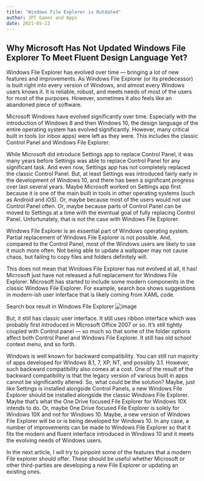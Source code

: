 ```yaml
---
title: "Windows File Explorer is Outdated"
author: JPT Games and Apps
date: 2021-05-23
---
```

## Why Microsoft Has Not Updated Windows File Explorer To Meet Fluent Design Language Yet? ##

Windows File Explorer has evolved over time — bringing a lot of new features and improvements. As Windows File Explorer (or its predecessor) is built right into every version of Windows, and almost every Windows users knows it. It is reliable, robust, and meets needs of most of the users for most of the purposes. However, sometimes it also feels like an abandoned piece of software.

Microsoft Windows have evolved significantly over time. Especially with the introduction of Windows 8 and then Windows 10, the design language of the entire operating system has evolved significantly. However, many critical built in tools (or inbox apps) were left as they were. This includes the classic Control Panel and Windows File Explorer.

While Microsoft did introduce Settings app to replace Control Panel, it was many years before Settings was able to replace Control Panel for any significant task. And even now, Settings app has not completely replaced the classic Control Panel. But, at least Settings was introduced fairly early in the development of Windows 10, and there has been a significant progress over last several years. Maybe Microsoft worked on Settings app first because it is one of the main built in tools in other operating systems (such as Android and iOS). Or, maybe because most of the users would not use Control Panel often. Or, maybe because parts of Control Panel can be moved to Settings at a time with the eventual goal of fully replacing Control Panel. Unfortunately, that is not the case with Windows File Explorer.

Windows File Explorer is an essential part of Windows operating system. Partial replacement of Windows File Explorer is not possible. And, compared to the Control Panel, most of the Windows users are likely to use it much more often. Not being able to update a wallpaper may not cause chaos, but failing to copy files and folders definitely will.

This does not mean that Windows File Explorer has not evolved at all, it has! Microsoft just have not released a full replacement for Windows File Explorer. Microsoft has started to include some modern components in the classic Windows File Explorer. For example, search box shows suggestions in modern-ish user interface that is likely coming from XAML code.

Search box result in Windows File Explorer
![image](https://user-images.githubusercontent.com/77933967/116176915-eb918600-a6e0-11eb-8e79-4801b750d56f.png)

But, it still has classic user interface. It still uses ribbon interface which was probably first introduced in Microsoft Office 2007 or so. It’s still tightly coupled with Control panel — so much so that some of the folder options affect both Control Panel and Windows File Explorer. It still has old school context menu, and so forth.

Windows is well known for backward compatibility. You can still run majority of apps developed for Windows 8.1, 7, XP, NT, and possibly 3.1. However, such backward compatibility also comes at a cost. One of the result of the backward compatibility is that the legacy version of various built in apps cannot be significantly altered. So, what could be the solution? Maybe, just like Settings is installed alongside Control Panels, a new Windows File Explorer should be installed alongside the classic Windows File Explorer. Maybe that’s what the One Drive focused File Explorer for Windows 10X intends to do. Or, maybe One Drive focused File Explorer is solely for Windows 10X and not for Windows 10. Maybe, a new version of Windows File Explorer will be or is being developed for Windows 10. In any case, a number of improvements can be made to Windows File Explorer so that it fits the modern and fluent interface introduced in Windows 10 and it meets the evolving needs of Windows users.

In the next article, I will try to pinpoint some of the features that a modern File explorer should offer. These should be useful whether Microsoft or other third-parties are developing a new File Explorer or updating an existing ones.
